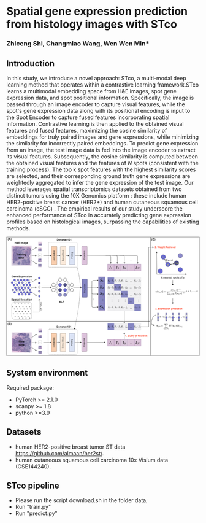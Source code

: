 # Spatial gene expression prediction from histology images with STco
### Zhiceng Shi, Changmiao Wang, Wen Wen Min*
## Introduction
In this study, we introduce a novel approach: STco, a multi-modal deep learning method that operates within a contrastive learning framework.STco learns a multimodal embedding space from H\&E images, spot gene expression data, and spot positional information. Specifically, the image is passed through an image encoder to capture visual features, while the spot's gene expression data along with its positional encoding is input to the Spot Encoder to capture fused features incorporating spatial information. Contrastive learning is then applied to the obtained visual features and fused features, maximizing the cosine similarity of embeddings for truly paired images and gene expressions, while minimizing the similarity for incorrectly paired embeddings. To predict gene expression from an image, the test image data is fed into the image encoder to extract its visual features. Subsequently, the cosine similarity is computed between the obtained visual features and the features of $N$ spots (consistent with the training process). The top k spot features with the highest similarity scores are selected, and their corresponding ground truth gene expressions are weightedly aggregated to infer the gene expression of the test image. Our method leverages spatial transcriptomics datasets obtained from two distinct tumors using the 10X Genomics platform : these include human HER2-positive breast cancer (HER2+) and human cutaneous squamous cell carcinoma (cSCC) . The empirical results of our study underscore the enhanced performance of STco in accurately predicting gene expression profiles based on histological images, surpassing the capabilities of existing methods.

![(Variational)](WorkFlow.png)

## System environment
Required package:
- PyTorch >= 2.1.0
- scanpy >= 1.8
- python >=3.9

## Datasets

 -  human HER2-positive breast tumor ST data https://github.com/almaan/her2st/.
 -  human cutaneous squamous cell carcinoma 10x Visium data (GSE144240).

## STco pipeline
- Please run the script download.sh in the folder data;
- Run "train.py"
- Run "predict.py"




